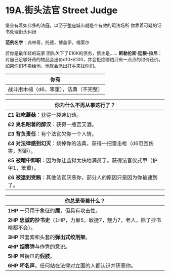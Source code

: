 # 19A.街头法官 Street Judge
堡垒有着如此多的法庭，以至于整座城市就是个有效的司法场所
你靠着可疑的证书处理街头纠纷

**范例名字**：弗林奇，托德，博盖伊，福莱尔

若你是最年轻的玩家
团队欠下了£10K的债务，债主是……
**斯勒伦斯·廷根-拉尼**：对自己足够好奇的物品会出价d10×£100，并会拒绝哪怕只有一点点的讨价还价。如果你们不卖给他，他就会派出打手来找你们。

| 你有                 |
| ------------------------ |
| 战斗用木槌（d6，笨重），法典（不完整） |

| 你为什么不再从事这行了？                 |
| ------------------------ |
| **£1** **狂吃蘑菇**：获得一袋迷幻菇。 |
| **£2** **臭名昭著的醉汉**：获得一瓶苦艾酒。        |
| **£3** **背负责任**：有个法官欠你一个人情。         |
| **£4** **对法律感到幻灭**：烧掉你的法典，获得一把雷击枪（d6范围伤害，短距）。         |
| **£5** **被暗中卸职**：因为你让监狱太快地满员了。获得法官仪式甲（护甲1，笨重）。   |
| **£6** **被逮到受贿**：其他法官厌恶你，部分人的原因只是因为你被逮到了。   |

| 你总是带着什么？                 |
| ------------------------ |
| **1HP** 一只用于象征的**鹰**，但具有攻击性。 |
| **2HP** **忠诚的抄书吏**（1HP，力量5，敏捷7，魅力7，老人，除了抄书啥都不会）。        |
| **3HP** 带套索和头套的**弹出式绞刑架**。        |
| **4HP** **烟雾弹**与作秀的意识。         |
| **5HP** 带握爪的**假肢**。   |
| **6HP** **坏名声**。任何站在法律对立面的人都认识并厌恶你。|
